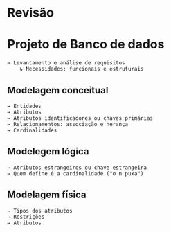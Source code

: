 # Revisão

# Projeto de Banco de dados
    → Levantamento e análise de requisitos
        ↳ Necessidades: funcionais e estruturais

## Modelagem conceitual
    → Entidades
    → Atributos
    → Atributos identificadores ou chaves primárias
    → Relacionamentos: associação e herança
    → Cardinalidades
  
## Modelegem lógica
    → Atributos estrangeiros ou chave estrangeira
    → Quem define é a cardinalidade ("o n puxa")
  
## Modelagem física
    → Tipos dos atributos
    → Restrições
    → Atributos
